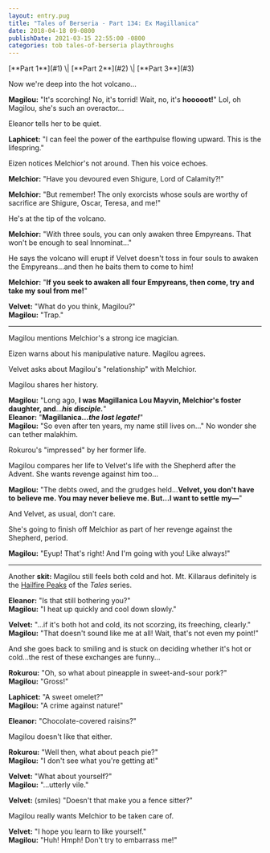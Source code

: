 ```yaml
---
layout: entry.pug
title: "Tales of Berseria - Part 134: Ex Magillanica"
date: 2018-04-18 09-0800
publishDate: 2021-03-15 22:55:00 -0800
categories: tob tales-of-berseria playthroughs
---
```


<p class="entry-partination" markdown="1">[**Part 1**](#1) \| [**Part 2**](#2) \| [**Part 3**](#3)</p>

<a name="1"></a>

Now we're deep into the hot volcano...

**Magilou:** "It's scorching! No, it's torrid! Wait, no, it's **hooooot!**" Lol, oh Magilou, she's such an overactor...

Eleanor tells her to be quiet.

**Laphicet:** "I can feel the power of the earthpulse flowing upward. This is the lifespring."

Eizen notices Melchior's not around. Then his voice echoes.

**Melchior:** "Have you devoured even Shigure, Lord of Calamity?!"

**Melchior:** "But remember! The only exorcists whose souls are worthy of sacrifice are Shigure, Oscar, Teresa, and me!"

He's at the tip of the volcano.

**Melchior:** "With three souls, you can only awaken three Empyreans. That won't be enough to seal Innominat..."

He says the volcano will erupt if Velvet doesn't toss in four souls to awaken the Empyreans...and then he baits them to come to him!

**Melchior:** "**If you seek to awaken all four Empyreans, then come, try and take my soul from me!**"

**Velvet:** "What do you think, Magilou?"<br/>
**Magilou:** "Trap."

<a name="2"></a>

---

Magilou mentions Melchior's a strong ice magician.

Eizen warns about his manipulative nature. Magilou agrees.

Velvet asks about Magilou's "relationship" with Melchior.

Magilou shares her history.

**Magilou:** "Long ago, **I was Magillanica Lou Mayvin, Melchior's foster daughter, and**...***his disciple.***"<br/>
**Eleanor:** "**Magillanica...*the lost legate!***"<br/>
**Magilou:** "So even after ten years, my name still lives on..." No wonder she can tether malakhim.

Rokurou's "impressed" by her former life.

Magilou compares her life to Velvet's life with the Shepherd after the Advent. She wants revenge against him too...

**Magilou:** "The debts owed, and the grudges held...**Velvet, you don't have to believe me. You may never believe me. But...I want to settle my—**"

And Velvet, as usual, don't care.

She's going to finish off Melchior as part of her revenge against the Shepherd, period.

**Magilou:** "Eyup! That's right! And I'm going with you! Like always!"

<a name="3"></a>

---

Another **skit:** Magilou still feels both cold and hot. Mt. Killaraus definitely is the <a href="http://banjokazooie.wikia.com/wiki/Hailfire_Peaks">Hailfire Peaks</a> of the *Tales* series.

**Eleanor:** "Is that still bothering you?"<br/>
**Magilou:** "I heat up quickly and cool down slowly."

**Velvet:** "...if it's both hot and cold, its not scorzing, its freeching, clearly."<br/>
**Magilou:** "That doesn't sound like me at all! Wait, that's not even my point!"

And she goes back to smiling and is stuck on deciding whether it's hot or cold...the rest of these exchanges are funny...

**Rokurou:** "Oh, so what about pineapple in sweet-and-sour pork?"<br/>
**Magilou:** "Gross!"

**Laphicet:** "A sweet omelet?"<br/>
**Magilou:** "A crime against nature!"

**Eleanor:** "Chocolate-covered raisins?"

Magilou doesn't like that either.

**Rokurou:** "Well then, what about peach pie?"<br/>
**Magilou:** "I don't see what you're getting at!"

**Velvet:** "What about yourself?"<br/>
**Magilou:** "...utterly vile."

**Velvet:** (smiles) "Doesn't that make you a fence sitter?"

Magilou really wants Melchior to be taken care of.

**Velvet:** "I hope you learn to like yourself."<br/>
**Magilou:** "Huh! Hmph! Don't try to embarrass me!"